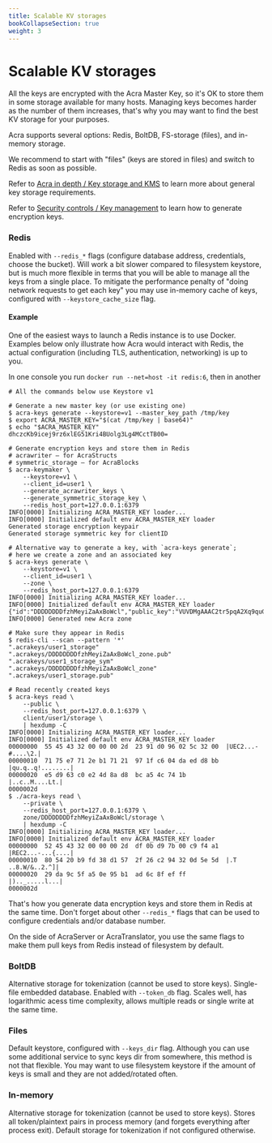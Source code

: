 ```yaml
---
title: Scalable KV storages
bookCollapseSection: true
weight: 3
---
```


# Scalable KV storages

All the keys are encrypted with the Acra Master Key, so it's OK to store them in some storage available for many hosts.
Managing keys becomes harder as the number of them increases, that's why you may want to find the best KV storage for your purposes.

Acra supports several options: Redis, BoltDB, FS-storage (files), and in-memory storage.

We recommend to start with "files" (keys are stored in files) and switch to Redis as soon as possible.

Refer to [Acra in depth / Key storage and KMS](/acra/acra-in-depth/architecture/key-storage-and-kms/) to learn more about general key storage requirements.

Refer to [Security controls / Key management](/acra/security-controls/key-management/) to learn how to generate encryption keys.


### Redis

Enabled with `--redis_*` flags (configure database address, credentials, choose the bucket).
Will work a bit slower compared to filesystem keystore, but is much more flexible
in terms that you will be able to manage all the keys from a single place.
To mitigate the performance penalty of "doing network requests to get each key" you may use in-memory cache of keys,
configured with `--keystore_cache_size` flag.

#### Example

One of the easiest ways to launch a Redis instance is to use Docker.
Examples below only illustrate how Acra would interact with Redis,
the actual configuration (including TLS, authentication, networking) is up to you.

In one console you run `docker run --net=host -it redis:6`, then in another

```
# All the commands below use Keystore v1

# Generate a new master key (or use existing one)
$ acra-keys generate --keystore=v1 --master_key_path /tmp/key
$ export ACRA_MASTER_KEY="$(cat /tmp/key | base64)"
$ echo "$ACRA_MASTER_KEY"
dhczcKb9icej9rz6xlEG51Kri4BUolg3Lg4MCctTB00=

# Generate encryption keys and store them in Redis
# acrawriter — for AcraStructs
# symmetric_storage — for AcraBlocks
$ acra-keymaker \
    --keystore=v1 \
    --client_id=user1 \
    --generate_acrawriter_keys \
    --generate_symmetric_storage_key \
    --redis_host_port=127.0.0.1:6379
INFO[0000] Initializing ACRA_MASTER_KEY loader...
INFO[0000] Initialized default env ACRA_MASTER_KEY loader
Generated storage encryption keypair
Generated storage symmetric key for clientID

# Alternative way to generate a key, with `acra-keys generate`;
# here we create a zone and an associated key
$ acra-keys generate \
    --keystore=v1 \
    --client_id=user1 \
    --zone \
    --redis_host_port=127.0.0.1:6379
INFO[0000] Initializing ACRA_MASTER_KEY loader...
INFO[0000] Initialized default env ACRA_MASTER_KEY loader
{"id":"DDDDDDDDfzhMeyiZaAxBoWcl","public_key":"VUVDMgAAAC2tr5pqA2Xq9quGTq8kOGNjfwoPHiLgebVIn2aeTW9qowiVVM3G"}
INFO[0000] Generated new Acra zone

# Make sure they appear in Redis
$ redis-cli --scan --pattern '*'
".acrakeys/user1_storage"
".acrakeys/DDDDDDDDfzhMeyiZaAxBoWcl_zone.pub"
".acrakeys/user1_storage_sym"
".acrakeys/DDDDDDDDfzhMeyiZaAxBoWcl_zone"
".acrakeys/user1_storage.pub"

# Read recently created keys
$ acra-keys read \
    --public \
    --redis_host_port=127.0.0.1:6379 \
    client/user1/storage \
    | hexdump -C
INFO[0000] Initializing ACRA_MASTER_KEY loader...
INFO[0000] Initialized default env ACRA_MASTER_KEY loader
00000000  55 45 43 32 00 00 00 2d  23 91 d0 96 02 5c 32 00  |UEC2...-#....\2.|
00000010  71 75 e7 71 2e b1 71 21  97 1f c6 04 da ed d8 bb  |qu.q..q!........|
00000020  e5 d9 63 c0 e2 4d 8a d8  bc a5 4c 74 1b           |..c..M....Lt.|
0000002d
$ ./acra-keys read \
    --private \
    --redis_host_port=127.0.0.1:6379 \
    zone/DDDDDDDDfzhMeyiZaAxBoWcl/storage \
    | hexdump -C
INFO[0000] Initializing ACRA_MASTER_KEY loader...
INFO[0000] Initialized default env ACRA_MASTER_KEY loader
00000000  52 45 43 32 00 00 00 2d  df 0b d9 7b 00 c9 f4 a1  |REC2...-...{....|
00000010  80 54 20 b9 fd 38 d1 57  2f 26 c2 94 32 0d 5e 5d  |.T ..8.W/&..2.^]|
00000020  29 da 9c 5f a5 0e 95 b1  ad 6c 8f ef ff           |).._.....l...|
0000002d
```

That's how you generate data encryption keys and store them in Redis at the same time.
Don't forget about other `--redis_*` flags that can be used to configure credentials and/or database number.

On the side of AcraServer or AcraTranslator, you use the same flags to make them pull keys from Redis instead of filesystem by default.

### BoltDB

Alternative storage for tokenization (cannot be used to store keys).
Single-file embedded database.
Enabled with `--token_db` flag.
Scales well, has logarithmic acess time complexity, allows multiple reads or single write at the same time.

### Files

Default keystore, configured with `--keys_dir` flag.
Although you can use some additional service to sync keys dir from somewhere, this method is not that flexible.
You may want to use filesystem keystore if the amount of keys is small and they are not added/rotated often.

### In-memory

Alternative storage for tokenization (cannot be used to store keys).
Stores all token/plaintext pairs in process memory (and forgets everything after process exit).
Default storage for tokenization if not configured otherwise.
